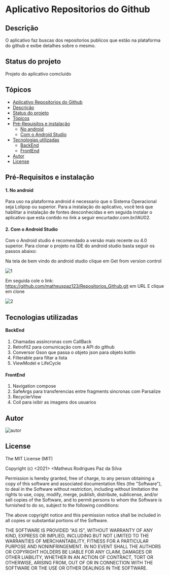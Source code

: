 # Aplicativo Repositorios do Github



## Descrição

O aplicativo faz buscas dos repositorios publicos que estão na plataforma do github e exibe detalhes sobre o mesmo.



## Status do projeto

Projeto do aplicativo comcluido 



## Tópicos


<!--ts-->
   
   * [Aplicativo Repositorios do Github](#aplicativo-repositorios-do-github)
   * [Descrição](#descricao)
   * [Status do projeto](#status-do-projeto)
   * [Tópicos](#pre-eequisitos)
   * [Pré-Requisitos e instalação](#pre-eequisitos-e-instalacao)
      * [No android](#no-android)
      * [Com o Android Studio](#com-o-android-studio)
   * [Tecnologias utilizadas](#tecnologias-utilizadas)
      * [BackEnd](#backend)
      * [FrontEnd](#frontend) 
   * [Autor](#autor)
   * [License](#license)
<!--te-->





## Pré-Requisitos e instalação

#### 1. No android

Para uso na plataforma android é necessario que o Sistema Operacional seja Lolipop ou superior. Para a instalação do aplicativo, você terá que habilitar a instalação de fontes desconhecidas e em seguida instalar o aplicativo que esta contido no link a seguir encurtador.com.br/lAU02.



#### 2. Com o Android Studio

Com o Android studio é recomendado a versão mais recente ou 4.0 superior. Para clonar o projeto na IDE do android studio basta seguir os passos abaixo:



Na tela de bem vindo do android studio clique em Get from version control

![1](https://user-images.githubusercontent.com/65925406/112752907-aed05300-8fab-11eb-85fe-3476bd389fe5.png)





Em seguida cole o link: https://github.com/matheuspaz123/Repositorios_Github.git em URL
E clique em clone

![2](https://user-images.githubusercontent.com/65925406/112753013-4cc41d80-8fac-11eb-81ba-4d2815004f25.png)





















## Tecnologias utilizadas




#### BackEnd

1. Chamadas assíncronas com CallBack
2. Retrofit2 para comunicação com a API do github
3. Conversor Gson que passa o objeto json para objeto kotlin
4. Filterable para filtar a lista
5. ViewModel e LifeCycle


#### FrontEnd

1. Navigation compose
2. SafeArgs para transferencias entre fragments sincronas com Parsalize
3. RecyclerView
4. Coil para ixibir as imagens dos usuarios























## Autor
![autor](https://user-images.githubusercontent.com/65925406/112754021-9f9fd400-8fb0-11eb-8ac1-c60916fe8758.png)


## License

The MIT License (MIT)

Copyright (c) <2021> <Matheus Rodrigues Paz da Silva

Permission is hereby granted, free of charge, to any person obtaining a copy of
this software and associated documentation files (the "Software"), to deal in
the Software without restriction, including without limitation the rights to
use, copy, modify, merge, publish, distribute, sublicense, and/or sell copies of
the Software, and to permit persons to whom the Software is furnished to do so,
subject to the following conditions:

The above copyright notice and this permission notice shall be included in all
copies or substantial portions of the Software.

THE SOFTWARE IS PROVIDED "AS IS", WITHOUT WARRANTY OF ANY KIND, EXPRESS OR
IMPLIED, INCLUDING BUT NOT LIMITED TO THE WARRANTIES OF MERCHANTABILITY, FITNESS
FOR A PARTICULAR PURPOSE AND NONINFRINGEMENT. IN NO EVENT SHALL THE AUTHORS OR
COPYRIGHT HOLDERS BE LIABLE FOR ANY CLAIM, DAMAGES OR OTHER LIABILITY, WHETHER
IN AN ACTION OF CONTRACT, TORT OR OTHERWISE, ARISING FROM, OUT OF OR IN
CONNECTION WITH THE SOFTWARE OR THE USE OR OTHER DEALINGS IN THE SOFTWARE.


